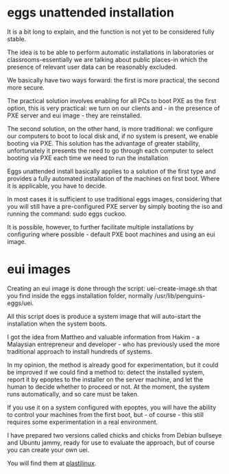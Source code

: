 # eggs unattended installation

It is a bit long to explain, and the function is not yet to be considered fully stable.

The idea is to be able to perform automatic installations in laboratories or classrooms-essentially we are talking about public places-in which the presence of relevant user data can be reasonably excluded.

We basically have two ways forward: the first is more practical, the second more secure.

The practical solution involves enabling for all PCs to boot PXE as the first option, this is very practical: we turn on our clients and - in the presence of PXE server and eui image - they are reinstalled. 

The second solution, on the other hand, is more traditional: we configure our computers to boot to local disk and, if no system is present, we enable booting via PXE. This solution has the advantage of greater stability, unfortunately it presents the need to go through each computer to select booting via PXE each time we need to run the installation

Eggs unattended install basically applies to a solution of the first type and provides a fully automated installation of the machines on first boot. Where it is applicable, you have to decide.

In most cases it is sufficient to use traditional eggs images, considering that you will still have a pre-configured PXE server by simply booting the iso and running the command: sudo eggs cuckoo.

It is possible, however, to further facilitate multiple installations by configuring where possible - default PXE boot machines and using an eui image.

# eui images

Creating an eui image is done through the script: uei-create-image.sh that you find inside the eggs installation folder, normally /usr/lib/penguins-eggs/uei.

All this script does is produce a system image that will auto-start the installation when the system boots.

I got the idea from Mattheo and valuable information from Hakim - a Malaysian entrepreneur and developer - who has previously used the more traditional approach to install hundreds of systems.

In my opinion, the method is already good for experimentation, but it could be improved if we could find a method to: detect the installed system, report it by epoptes to the installer on the server machine, and let the human to decide whether to proceed or not. At the moment, the system runs automatically, and so care must be taken.

If you use it on a system configured with epoptes, you will have the ability to control your machines from the first boot, but - of course - this still requires some experimentation in a real environment.

I have prepared two versions called chicks and chicks from Debian bullseye and Ubuntu jammy, ready for use to evaluate the approach, but of course you can create your own uei. 

You will find them at [plastilinux](https://sourceforge.net/projects/penguins-eggs/files/ISOS).

